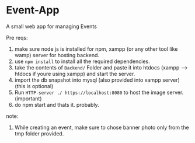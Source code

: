 # Event-App
A small web app for managing Events

Pre reqs: 
  1) make sure node js is installed for npm, xampp (or any other tool like wamp) server for hosting backend.
  2) use `npm install` to install all the required dependencies.
  3) take the contents of `Backend/` Folder and paste it into htdocs (xampp --> htdocs if youre using xampp) and start the server.
  4) import the db snapshot into mysql (also provided into xampp server) (this is optional)
  5) Run `HTTP-server ./ https://localhost:8080` to host the image server. (important)
  6) do npm start and thats it. probably.

note:
  1) While creating an event, make sure to chose banner photo only from the tmp folder provided.


